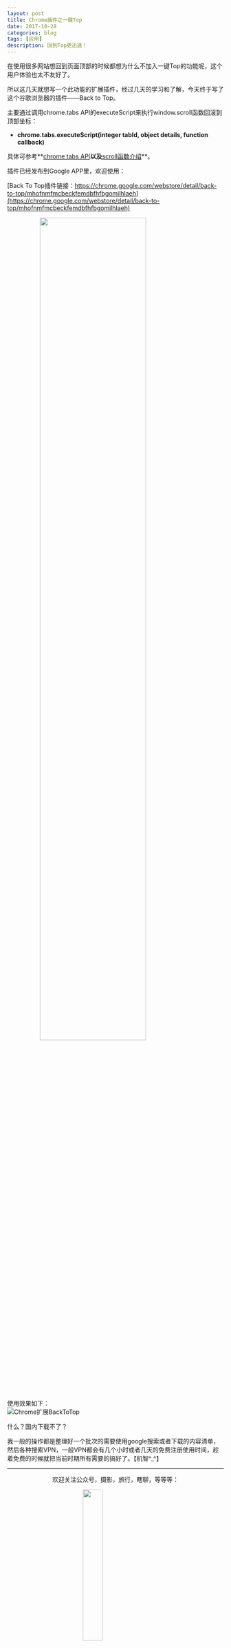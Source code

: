 ```yaml
---
layout: post
title: Chrome插件之一键Top
date: 2017-10-28
categories: blog
tags: [应用]
description: 回到Top更迅速！
---
```


<style>
img{
  display:block;
  margin:0
  auto;
}
</style>

<meta name="referrer" content="never">

在使用很多网站想回到页面顶部的时候都想为什么不加入一键Top的功能呢，这个用户体验也太不友好了。

所以这几天就想写一个此功能的扩展插件，经过几天的学习和了解，今天终于写了这个谷歌浏览器的插件——Back to Top。

主要通过调用chrome.tabs API的executeScript来执行window.scroll函数回滚到顶部坐标：

- **chrome.tabs.executeScript(integer tabId, object details, function callback)**

具体可参考**[chrome tabs API](https://developer.chrome.com/extensions/tabs#method-executeScript)**以及**[scroll函数介绍](https://developer.mozilla.org/en-US/docs/Web/API/Window/scroll)**。

插件已经发布到Google APP里，欢迎使用：

[Back To Top插件链接：https://chrome.google.com/webstore/detail/back-to-top/mhofnmfmcbeckfemdbfhfbgomilhlaeh](https://chrome.google.com/webstore/detail/back-to-top/mhofnmfmcbeckfemdbfhfbgomilhlaeh)

<img src="https://mmbiz.qpic.cn/mmbiz_png/QqiaFS6NT0eDEw9gNsp2fPs4HGY15nTgruacAd8w9ibKhhPW0zMzvHfQibQ2ibyt6YgGt3B5MYNRr0oIXNRQ1C04YQ/0?wx_fmt=png" width="70%" />

使用效果如下：
![Chrome扩展BackToTop][4]

什么？国内下载不了？

我一般的操作都是整理好一个批次的需要使用google搜索或者下载的内容清单，然后各种搜索VPN，一般VPN都会有几个小时或者几天的免费注册使用时间，趁着免费的时候就把当前时期所有需要的搞好了。【机智^_^】

------------
<p align="center">欢迎关注公众号，摄影，旅行，瞎聊，等等等：</p>
<img src="https://mmbiz.qpic.cn/mmbiz_jpg/QqiaFS6NT0eD1g2UjYu4VfCGHmbhgVqOAnNnJQfN7ZhRVUCopYOsfpPtIEB95VNEqu8trAxJXzGDg01ka6z6wzQ/0?wx_fmt=jpeg" width="30%" />

  [0]: https://mmbiz.qpic.cn/mmbiz_jpg/QqiaFS6NT0eCZ6gG5NJjutfc6ZHJLrS03l9SOZbtcUVZpjg7KpA8mLsSEk8FZjlicsluXXorAoDAKFBIQWDBtr0g/0?wx_fmt=jpeg
  [1]: https://mmbiz.qpic.cn/mmbiz_jpg/QqiaFS6NT0eAoGfjsaJt2NQ0a9AKmrIRoR9gKlX1I78Z4AoPtjyEPM56slw9gAQBdAHjHckbw4h93FvVVATBuLQ/0?wx_fmt=jpeg
  [2]: https://mmbiz.qpic.cn/mmbiz_jpg/QqiaFS6NT0eD3anvFetwgNHv3X1AiaXIzWPvazEMIEralm9vs42XsVfoniaXRCSkSpNpz9icsIYFgq84Eic2whLdAfg/0?wx_fmt=jpeg
  [3]: https://mmbiz.qpic.cn/mmbiz_png/QqiaFS6NT0eDEw9gNsp2fPs4HGY15nTgruacAd8w9ibKhhPW0zMzvHfQibQ2ibyt6YgGt3B5MYNRr0oIXNRQ1C04YQ/0?wx_fmt=png
  [4]: https://mmbiz.qpic.cn/mmbiz_gif/QqiaFS6NT0eDEw9gNsp2fPs4HGY15nTgrd41Wm0f3XnLNTtHgd5yYAN13BbD17nD9C7icl1mXxfEElA4zXctSDyw/0?wx_fmt=gif








